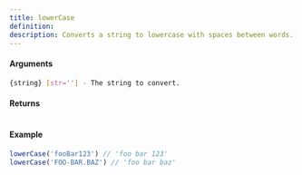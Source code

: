 ```yaml
---
title: lowerCase
definition: 
description: Converts a string to lowercase with spaces between words.
---
```



#### Arguments


```bash
{string} [str=''] - The string to convert.
```


#### Returns


```bash

```


#### Example


```ts
lowerCase('fooBar123') // 'foo bar 123'lowerCase('FOO-BAR.BAZ') // 'foo bar baz'
```